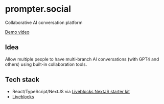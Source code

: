# prompter.social

Collaborative AI conversation platform

[Demo video](https://twitter.com/ArcadeCityMayor/status/1650498171909414925)

## Idea

Allow multiple people to have multi-branch AI conversations (with GPT4 and
others) using built-in collaboration tools.

## Tech stack

- React/TypeScript/NextJS via
  [Liveblocks NextJS starter kit](https://liveblocks.io/docs/guides/nextjs-starter-kit)
- [Liveblocks](https://liveblocks.io/)
